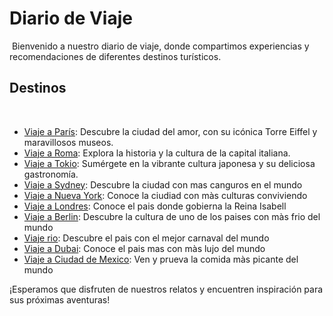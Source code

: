 # Diario de Viaje
​
Bienvenido a nuestro diario de viaje, donde compartimos experiencias y recomendaciones de diferentes destinos turísticos.
​
## Destinos
​
- [Viaje a París](entradas/paris.md): Descubre la ciudad del amor, con su icónica Torre Eiffel y maravillosos museos.
- [Viaje a Roma](entradas/roma.md): Explora la historia y la cultura de la capital italiana.
- [Viaje a Tokio](entradas/tokyo.md): Sumérgete en la vibrante cultura japonesa y su deliciosa gastronomía.
- [Viaje a Sydney](entradas/sydney.md):  Descubre la ciudad con mas canguros en el mundo
- [Viaje a Nueva York](entradas/nueva_york.md): Conoce la ciudiad con màs culturas conviviendo
- [Viaje a Londres](entradas/londres.md): Conoce el pais donde gobierna la Reina Isabell
- [Viaje a Berlin](entradas/berlin.md): Descubre la cultura de uno de los paises con màs frio del mundo
- [Viaje rio](entradas/rio.md): Descubre el pais con el mejor carnaval del mundo
- [Viaje a Dubai](entradas/dubai.md): Conoce el pais mas con màs lujo del mundo
- [Viaje a Ciudad de Mexico](entradas/ciudad_de_mexico.md): Ven y prueva la comida màs picante del mundo

¡Esperamos que disfruten de nuestros relatos y encuentren inspiración para sus próximas aventuras!

